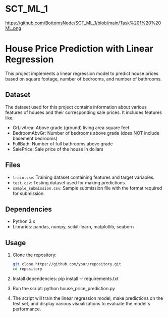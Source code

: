 # SCT_ML_1
<img>https://github.com/BottomsNode/SCT_ML_1/blob/main/Task%201%20%20ML.png</img>

# House Price Prediction with Linear Regression

This project implements a linear regression model to predict house prices based on square footage, number of bedrooms, and number of bathrooms.

## Dataset

The dataset used for this project contains information about various features of houses and their corresponding sale prices. It includes features like:
- GrLivArea: Above grade (ground) living area square feet
- BedroomAbvGr: Number of bedrooms above grade (does NOT include basement bedrooms)
- FullBath: Number of full bathrooms above grade
- SalePrice: Sale price of the house in dollars

## Files

- `train.csv`: Training dataset containing features and target variables.
- `test.csv`: Testing dataset used for making predictions.
- `sample_submission.csv`: Sample submission file with the format required for submission.

## Dependencies

- Python 3.x
- Libraries: pandas, numpy, scikit-learn, matplotlib, seaborn

## Usage

1. Clone the repository:
   ```bash
   git clone https://github.com/your/repository.git
   cd repository
   
2. Install dependencies:
   pip install -r requirements.txt

3. Run the script:
   python house_price_prediction.py

4. The script will train the linear regression model, make predictions on the test set, and display various visualizations to evaluate the model's performance.
